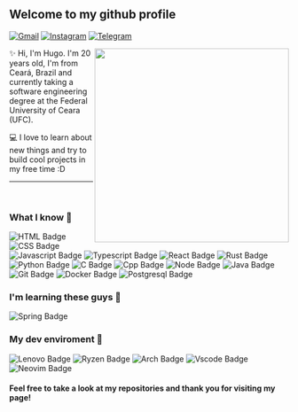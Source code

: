 ## Welcome to my github profile
[![Gmail](https://img.shields.io/badge/Gmail-D14836?style=for-the-badge&logo=gmail&logoColor=white)](mailto:hugorplobo@gmail.com)
[![Instagram](https://img.shields.io/badge/Instagram-E4405F?style=for-the-badge&logo=instagram&logoColor=white)](https://www.instagram.com/hugo.cpp) 
[![Telegram](https://img.shields.io/badge/Telegram-2CA5E0?style=for-the-badge&logo=telegram&logoColor=white)](https://t.me/hugorplobo)

<img src="https://lanyard.cnrad.dev/api/498128956965519370" align="right" width="350px"/>

:sparkles: Hi, I'm Hugo. I'm 20 years old, I'm from Ceará, Brazil and currently taking a software engineering degree at the Federal University of Ceara (UFC). 

:computer: I love to learn about new things and try to build cool projects in my free time :D

---
<br />

### What I know :star_struck:

![HTML Badge](https://img.shields.io/badge/HTML5-E34F26?style=for-the-badge&logo=html5&logoColor=white)
![CSS Badge](https://img.shields.io/badge/CSS3-1572B6?style=for-the-badge&logo=css3&logoColor=white)
![Javascript Badge](https://img.shields.io/badge/JavaScript-323330?style=for-the-badge&logo=javascript&logoColor=F7DF1E)
![Typescript Badge](https://img.shields.io/badge/TypeScript-007ACC?style=for-the-badge&logo=typescript&logoColor=white)
![React Badge](https://img.shields.io/badge/React-20232A?style=for-the-badge&logo=react&logoColor=61DAFB)
![Rust Badge](https://img.shields.io/badge/Rust-000000?style=for-the-badge&logo=rust&logoColor=white)
![Python Badge](https://img.shields.io/badge/Python-FFD43B?style=for-the-badge&logo=python&logoColor=blue)
![C Badge](https://img.shields.io/badge/C-00599C?style=for-the-badge&logo=c&logoColor=white)
![Cpp Badge](https://img.shields.io/badge/C%2B%2B-00599C?style=for-the-badge&logo=c%2B%2B&logoColor=white)
![Node Badge](https://img.shields.io/badge/Node.js-339933?style=for-the-badge&logo=nodedotjs&logoColor=white)
![Java Badge](https://img.shields.io/badge/Java-D00000?style=for-the-badge&logo=openjdk&logoColor=white)
![Git Badge](https://img.shields.io/badge/GIT-E44C30?style=for-the-badge&logo=git&logoColor=white)
![Docker Badge](https://img.shields.io/badge/Docker-2CA5E0?style=for-the-badge&logo=docker&logoColor=white)
![Postgresql Badge](https://img.shields.io/badge/PostgreSQL-316192?style=for-the-badge&logo=postgresql&logoColor=white)

### I'm learning these guys :cold_face:

![Spring Badge](https://img.shields.io/badge/spring%20boot-%236DB33F.svg?style=for-the-badge&logo=springboot&logoColor=white)

### My dev enviroment :robot:

![Lenovo Badge](https://img.shields.io/badge/lenovo%20laptop-E2231A?style=for-the-badge&logo=lenovo&logoColor=white)
![Ryzen Badge](https://img.shields.io/badge/AMD%20Ryzen_5_3500U-ED1C24?style=for-the-badge&logo=amd&logoColor=white)
![Arch Badge](https://img.shields.io/badge/Arch%20Linux-1793D1?logo=arch-linux&logoColor=fff&style=for-the-badge)
![Vscode Badge](https://img.shields.io/badge/VSCode-0078D4?style=for-the-badge&logo=visual%20studio%20code&logoColor=white)
![Neovim Badge](https://img.shields.io/badge/NeoVim-%2357A143.svg?&style=for-the-badge&logo=neovim&logoColor=white)


#### Feel free to take a look at my repositories and thank you for visiting my page!
